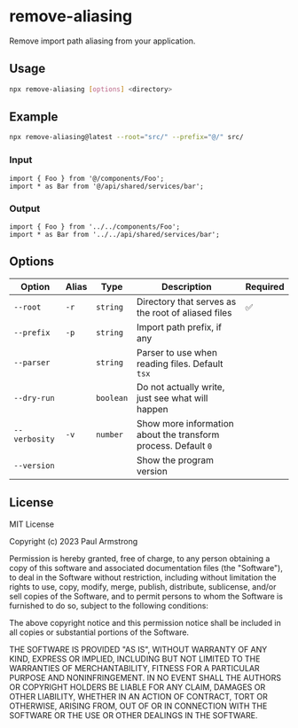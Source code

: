 # remove-aliasing

Remove import path aliasing from your application.

## Usage

```sh
npx remove-aliasing [options] <directory>
```

## Example

```sh
npx remove-aliasing@latest --root="src/" --prefix="@/" src/
```

### Input

```tsx
import { Foo } from '@/components/Foo';
import * as Bar from '@/api/shared/services/bar';
```

### Output

```tsx
import { Foo } from '../../components/Foo';
import * as Bar from '../../api/shared/services/bar';
```

## Options

| Option        | Alias | Type      | Description                                                    | Required |
| ------------- | ----- | --------- | -------------------------------------------------------------- | -------- |
| `--root`      | `-r`  | `string`  | Directory that serves as the root of aliased files             | ✅       |
| `--prefix`    | `-p`  | `string`  | Import path prefix, if any                                     |          |
| `--parser`    |       | `string`  | Parser to use when reading files. Default `tsx`                |          |
| `--dry-run`   |       | `boolean` | Do not actually write, just see what will happen               |          |
| `--verbosity` | `-v`  | `number`  | Show more information about the transform process. Default `0` |          |
| `--version`   |       |           | Show the program version                                       |          |

## License

MIT License

Copyright (c) 2023 Paul Armstrong

Permission is hereby granted, free of charge, to any person obtaining a copy of this software and associated documentation files (the "Software"), to deal in the Software without restriction, including without limitation the rights to use, copy, modify, merge, publish, distribute, sublicense, and/or sell copies of the Software, and to permit persons to whom the Software is furnished to do so, subject to the following conditions:

The above copyright notice and this permission notice shall be included in all copies or substantial portions of the Software.

THE SOFTWARE IS PROVIDED "AS IS", WITHOUT WARRANTY OF ANY KIND, EXPRESS OR IMPLIED, INCLUDING BUT NOT LIMITED TO THE WARRANTIES OF MERCHANTABILITY, FITNESS FOR A PARTICULAR PURPOSE AND NONINFRINGEMENT. IN NO EVENT SHALL THE AUTHORS OR COPYRIGHT HOLDERS BE LIABLE FOR ANY CLAIM, DAMAGES OR OTHER LIABILITY, WHETHER IN AN ACTION OF CONTRACT, TORT OR OTHERWISE, ARISING FROM, OUT OF OR IN CONNECTION WITH THE SOFTWARE OR THE USE OR OTHER DEALINGS IN THE SOFTWARE.
